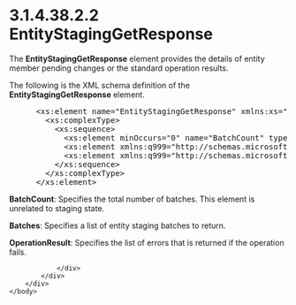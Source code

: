 <html dir="LTR" xmlns:mshelp="http://msdn.microsoft.com/mshelp" xmlns:ddue="http://ddue.schemas.microsoft.com/authoring/2003/5" xmlns:xlink="http://www.w3.org/1999/xlink" xmlns:tool="http://www.microsoft.com/tooltip">
    <head>
        <meta http-equiv="Content-Type" content="text/html; CHARSET=utf-8"></meta>
        <meta name="save" content="history"></meta>
        <title>3.1.4.38.2.2 EntityStagingGetResponse</title>
        <xml>
            <mshelp:toctitle title="3.1.4.38.2.2 EntityStagingGetResponse"></mshelp:toctitle>
            <mshelp:rltitle title="[MS-SSMDSWS-15]: EntityStagingGetResponse"></mshelp:rltitle>
            <mshelp:keyword index="A" term="cd181b18-3ad4-433a-a80e-5b20cae2b0be"></mshelp:keyword>
            <mshelp:attr name="DCSext.ContentType" value="open specification"></mshelp:attr>
            <mshelp:attr name="AssetID" value="cd181b18-3ad4-433a-a80e-5b20cae2b0be"></mshelp:attr>
            <mshelp:attr name="TopicType" value="kbRef"></mshelp:attr>
            <mshelp:attr name="DCSext.Title" value="[MS-SSMDSWS-15]: EntityStagingGetResponse" />
        </xml>
    </head>
    <body>
        <div id="header">
            <h1 class="heading">3.1.4.38.2.2 EntityStagingGetResponse</h1>
        </div>
        <div id="mainSection">
            <div id="mainBody">
                <div id="allHistory" class="saveHistory"></div>
                <div id="sectionSection0" class="section" name="collapseableSection">
                    

<p>The <b>EntityStagingGetResponse</b> element provides the
details of entity member pending changes or the standard operation results.</p>

<p>The following is the XML schema definition of the <b>EntityStagingGetResponse</b>
element.</p>

<dl>
<dd>
<div><pre> &lt;xs:element name=&quot;EntityStagingGetResponse&quot; xmlns:xs=&quot;http://www.w3.org/2001/XMLSchema&quot;&gt;
   &lt;xs:complexType&gt;
     &lt;xs:sequence&gt;
       &lt;xs:element minOccurs=&quot;0&quot; name=&quot;BatchCount&quot; type=&quot;xs:int&quot; /&gt;
       &lt;xs:element xmlns:q999=&quot;http://schemas.microsoft.com/sqlserver/masterdataservices/2009/09&quot; minOccurs=&quot;0&quot; name=&quot;Batches&quot; nillable=&quot;true&quot; type=&quot;q999:ArrayOfEntityStagingBatch&quot; /&gt;
       &lt;xs:element xmlns:q999=&quot;http://schemas.microsoft.com/sqlserver/masterdataservices/2009/09&quot; minOccurs=&quot;0&quot; name=&quot;OperationResult&quot; nillable=&quot;true&quot; type=&quot;q999:OperationResult&quot; /&gt;
     &lt;/xs:sequence&gt;
   &lt;/xs:complexType&gt;
 &lt;/xs:element&gt;
</pre></div>
</dd></dl>

<p><b>BatchCount</b>: Specifies the total number of
batches. This element is unrelated to staging state.</p>

<p><a id="_2B417B5F_Topic"></a><b>Batches</b>:
Specifies a list of entity staging batches to return.</p>

<p><b>OperationResult</b>: Specifies the list of errors
that is returned if the operation fails.</p>


                </div>
            </div>
        </div>
    </body>
</html>